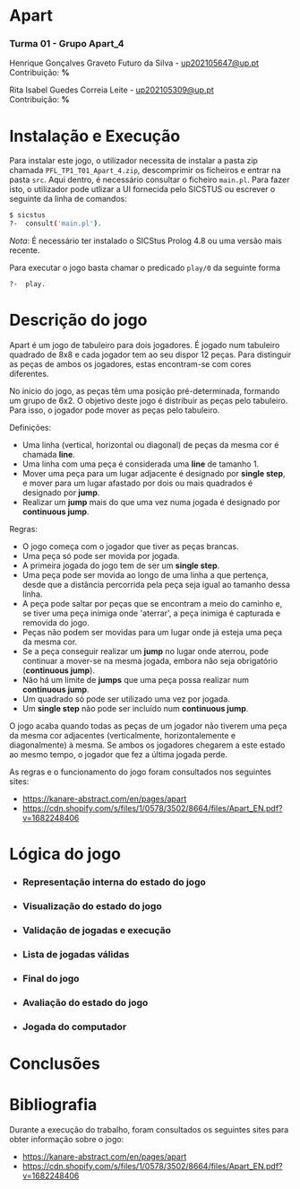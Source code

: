 # Apart

### Turma 01 - Grupo Apart_4

Henrique Gonçalves Graveto Futuro da Silva - up202105647@up.pt <br>
Contribuição: **%**

Rita Isabel Guedes Correia Leite - up202105309@up.pt <br>
Contribuição: **%**

# Instalação e Execução

Para instalar este jogo, o utilizador necessita de instalar a pasta zip chamada `PFL_TP1_T01_Apart_4.zip`, descomprimir os ficheiros e entrar na pasta `src`. Aqui dentro, é necessário consultar o ficheiro `main.pl`. Para fazer isto, o utilizador pode utlizar a UI fornecida pelo SICSTUS ou escrever o seguinte da linha de comandos:

```sh
$ sicstus
?-  consult('main.pl').
```

*Nota*: É necessário ter instalado o SICStus Prolog 4.8 ou uma versão mais recente.

Para executar o jogo basta chamar o predicado `play/0` da seguinte forma

```sh
?-  play.
```


# Descrição do jogo

Apart é um jogo de tabuleiro para dois jogadores. É jogado num tabuleiro quadrado de 8x8 e cada jogador tem ao seu dispor 12 peças. Para distinguir as peças de ambos os jogadores, estas encontram-se com cores diferentes.

No início do jogo, as peças têm uma posição pré-determinada, formando um grupo de 6x2. O objetivo deste jogo é distribuir as peças pelo tabuleiro. Para isso, o jogador pode mover as peças pelo tabuleiro.

Definições:

- Uma linha (vertical, horizontal ou diagonal) de peças da mesma cor é chamada **line**.
- Uma linha com uma peça é considerada uma **line** de tamanho 1.
- Mover uma peça para um lugar adjacente é designado por **single step**, e mover para um lugar afastado por dois ou mais quadrados é designado por **jump**.
- Realizar um **jump** mais do que uma vez numa jogada é designado por **continuous jump**.

Regras:

- O jogo começa com o jogador que tiver as peças brancas.
- Uma peça só pode ser movida por jogada.
- A primeira jogada do jogo tem de ser um **single step**.
- Uma peça pode ser movida ao longo de uma linha a que pertença, desde que a distância percorrida pela peça seja igual ao tamanho dessa linha.
- A peça pode saltar por peças que se encontram a meio do caminho e, se tiver uma peça inimiga onde 'aterrar', a peça inimiga é capturada e removida do jogo.
- Peças não podem ser movidas para um lugar onde já esteja uma peça da mesma cor.
- Se a peça conseguir realizar um **jump** no lugar onde aterrou, pode continuar a mover-se na mesma jogada, embora não seja obrigatório (**continuous jump**).
- Não há um limite de **jumps** que uma peça possa realizar num **continuous jump**.
- Um quadrado só pode ser utilizado uma vez por jogada.
- Um **single step** não pode ser incluído num **continuous jump**.

O jogo acaba quando todas as peças de um jogador não tiverem uma peça da mesma cor adjacentes (verticalmente, horizontalemente e diagonalmente) à mesma.
Se ambos os jogadores chegarem a este estado ao mesmo tempo, o jogador que fez a última jogada perde.

As regras e o funcionamento do jogo foram consultados nos seguintes sites:

- https://kanare-abstract.com/en/pages/apart
- https://cdn.shopify.com/s/files/1/0578/3502/8664/files/Apart_EN.pdf?v=1682248406



# Lógica do jogo

- ### Representação interna do estado do jogo

- ### Visualização do estado do jogo

- ### Validação de jogadas e execução

- ### Lista de jogadas válidas

- ### Final do jogo

- ### Avaliação do estado do jogo

- ### Jogada do computador

# Conclusões

# Bibliografia

Durante a execução do trabalho, foram consultados os seguintes sites para obter informação sobre o jogo:

- https://kanare-abstract.com/en/pages/apart
- https://cdn.shopify.com/s/files/1/0578/3502/8664/files/Apart_EN.pdf?v=1682248406
